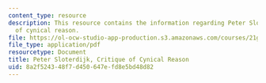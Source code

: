 ```yaml
---
content_type: resource
description: This resource contains the information regarding Peter Sloterdijk, critique
  of cynical reason.
file: https://ol-ocw-studio-app-production.s3.amazonaws.com/courses/21g-017-germany-and-its-european-context-fall-2002/8a2f524348f7d450647efd8e5bd48d82_MIT21G_017F02_lec_9_2.pdf
file_type: application/pdf
resourcetype: Document
title: Peter Sloterdijk, Critique of Cynical Reason
uid: 8a2f5243-48f7-d450-647e-fd8e5bd48d82
---
```

